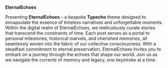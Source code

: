 **EternalEchoes**

Presenting **EternalEchoes** – a bespoke **Typecho** theme designed to encapsulate the essence of timeless narratives and unforgettable moments. Within the digital realm of EternalEchoes, we meticulously curate stories that transcend the constraints of time. Each post serves as a portal to personal milestones, historical marvels, and cherished memories, all seamlessly woven into the fabric of our collective consciousness. With a steadfast commitment to eternal preservation, EternalEchoes invites you to embark on a journey through the echoes that shape our world. Join us as we navigate the currents of memory and legacy, one keystroke at a time.

